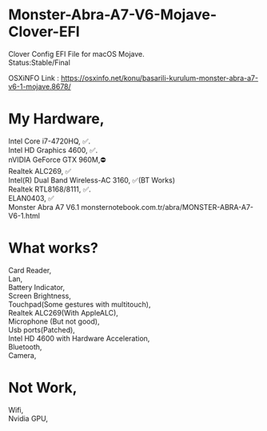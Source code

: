 # Monster-Abra-A7-V6-Mojave-Clover-EFI
Clover Config EFI File for macOS Mojave.  
Status:Stable/Final


OSXiNFO Link : https://osxinfo.net/konu/basarili-kurulum-monster-abra-a7-v6-1-mojave.8678/

# My Hardware,

Intel Core i7-4720HQ, ✅.   
Intel HD Graphics 4600, ✅.    
nVIDIA GeForce GTX 960M,⛔️   
Realtek ALC269, ✅   
Intel(R) Dual Band Wireless-AC 3160, ✅(BT Works)   
Realtek RTL8168/8111, ✅.   
ELAN0403, ✅   
Monster Abra A7 V6.1 monsternotebook.com.tr/abra/MONSTER-ABRA-A7-V6-1.html 

# What works?
Card Reader,  
Lan,  
Battery Indicator,  
Screen Brightness,   
Touchpad(Some gestures with multitouch),      
Realtek ALC269(With AppleALC),    
Microphone (But not good),      
Usb ports(Patched),    
Intel HD 4600 with Hardware Acceleration,  
Bluetooth,  
Camera,  

# Not Work,
Wifi,  
Nvidia GPU,  

